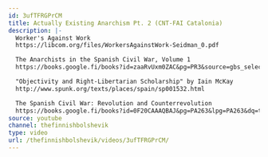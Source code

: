 ```yaml
---
id: 3ufTFRGPrCM
title: Actually Existing Anarchism Pt. 2 (CNT-FAI Catalonia)
description: |-
  Worker's Against Work
  https://libcom.org/files/WorkersAgainstWork-Seidman_0.pdf

  The Anarchists in the Spanish Civil War, Volume 1
  https://books.google.fi/books?id=zaaRvUxm0ZAC&pg=PR3&source=gbs_selected_pages&cad=3#v=onepage&q&f=false

  "Objectivity and Right-Libertarian Scholarship" by Iain McKay
  http://www.spunk.org/texts/places/spain/sp001532.html

  The Spanish Civil War: Revolution and Counterrevolution
  https://books.google.fi/books?id=0F20CAAAQBAJ&pg=PA263&lpg=PA263&dq=that+the+decisions+made+by+comrades+assigned+to+any+particular+task,+whether+administrative+or+military,+should+be+executed+without+any+obstruction+in+the+name+of+liberty,+a+liberty+that+in+many+cases+degenerates+into+wantonness.&source=bl&ots=47ZX3yWrBA&sig=iF3hYQ4xeaz8Z9SHqd8qmlaJ77A&hl=en&sa=X&ved=0ahUKEwjC67rEt8zNAhXIDCwKHccHAfwQ6AEIGjAA#v=onepage&q=that%20the%20decisions%20made%20by%20comrades%20assigned%20to%20any%20particular%20task%2C%20whether%20administrative%20or%20military%2C%20should%20be%20executed%20without%20any%20obstruction%20in%20the%20name%20of%20liberty%2C%20a%20liberty%20that%20in%20many%20cases%20degenerates%20into%20wantonness.&f=false
source: youtube
channel: thefinnishbolshevik
type: video
url: /thefinnishbolshevik/videos/3ufTFRGPrCM/
---
```

